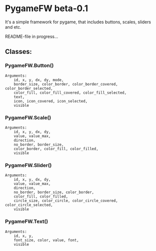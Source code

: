 # PygameFW beta-0.1
It's a simple framework for pygame, that includes buttons, scales, sliders and etc.

README-file in progress...


## Classes:
### PygameFW.Button()
	Arguments:
		id, x, y, dx, dy, mode,
		border_size, color_border, color_border_covered, color_border_selected,
		color_fill, color_fill_covered, color_fill_selected,
		text,
		icon, icon_covered, icon_selected,
		visible


### PygameFW.Scale()
	Arguments:
		id, x, y, dx, dy,
		value, value_max,
		direction,
		no_border, border_size,
		color_border, color_fill, color_filled,
		visible

### PygameFW.Slider()
	Arguments:
		id, x, y, dx, dy,
		value, value_max,
		direction,
		no_border, border_size, color_border,
		color_fill, color_filled,
		circle_size, color_circle, color_circle_covered, color_circle_selected,
		visible

### PygameFW.Text()
	Arguments:
		id, x, y,
		font_size, color, value, font,
		visible